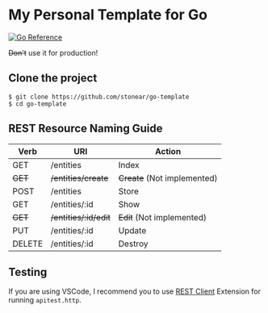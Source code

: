 # My Personal Template for Go

[![Go Reference](https://pkg.go.dev/badge/golang.org/x/example.svg)](https://pkg.go.dev/golang.org/x/example)

~~Don't~~ use it for production!

## Clone the project

```
$ git clone https://github.com/stonear/go-template
$ cd go-template
```

## REST Resource Naming Guide

Verb | URI | Action
-----|-----|-------
GET | /entities | Index
~~GET~~ | ~~/entities/create~~ | ~~Create~~ (Not implemented)
POST | /entities | Store
GET | /entities/:id | Show
~~GET~~ | ~~/entities/:id/edit~~ | ~~Edit~~ (Not implemented)
PUT | /entities/:id | Update
DELETE | /entities/:id | Destroy

## Testing

If you are using VSCode, I recommend you to use [REST Client](https://marketplace.visualstudio.com/items?itemName=humao.rest-client) Extension for running ```apitest.http```.